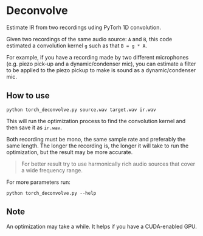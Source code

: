 # Deconvolve
Estimate IR from two recordings uding PyTorh 1D convolution.

Given two recordings of the same audio source: `A` and `B`, this code estimated a convolution kernel `g` such as that `B = g * A`.

For example, if you have a recording made by two different microphones (e.g. piezo pick-up and a dynamic/condenser mic), you can estimate a filter to be applied to the piezo pickup to make is sound as a dynamic/condenser mic.

## How to use

```shell
python torch_deconvolve.py source.wav target.wav ir.wav
```

This will run the optimization process to find the convolution kernel and then save it as `ir.wav`.

Both recording must be mono, the same sample rate and preferably the same length. The longer the recording is, the longer it will take to run the optimization, but the result may be more accurate.

> For better result try to use harmonically rich audio sources that cover a wide frequency range.

For more parameters run:
```shell
python torch_deconvolve.py --help
```
## Note
An optimization may take a while. It helps if you have a CUDA-enabled GPU.
